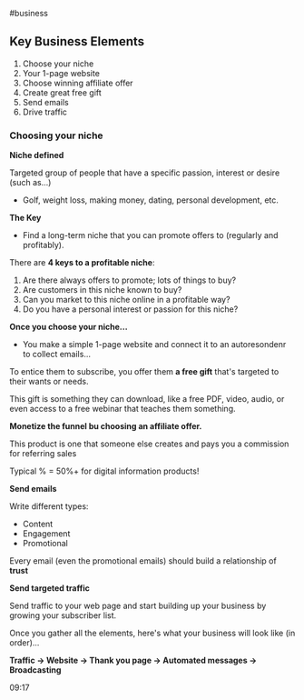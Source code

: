 #business 

## Key Business Elements

1. Choose your niche
2. Your 1-page website
3. Choose winning affiliate offer
4. Create great free gift
5. Send emails
6. Drive traffic

### Choosing your niche

**Niche defined**

Targeted group of people that have a specific passion, interest or desire (such as...)

- Golf, weight loss, making money, dating, personal development, etc.

**The Key**

- Find a long-term niche that you can promote offers to (regularly and profitably).

There are **4 keys to a profitable niche**:

1. Are there always offers to promote; lots of things to buy?
2. Are customers in this niche known to buy?
3. Can you market to this niche online in a profitable way?
4. Do you have a personal interest or passion for this niche?

**Once you choose your niche...**

- You make a simple 1-page website and connect it to an autoresondenr to collect emails...

To entice them to subscribe, you offer them **a free gift** that's targeted to their wants or needs.

This gift is something they can download, like a free PDF, video, audio, or even access to a free webinar that teaches them something.

**Monetize the funnel bu choosing an affiliate offer.**

This product is one that someone else creates and pays you a commission for referring sales

Typical % = 50%+ for digital information products!

**Send emails**

Write different types:
- Content
- Engagement
- Promotional

Every email (even the promotional emails) should build a relationship of **trust**

**Send targeted traffic**

Send traffic to your web page and start building up your business by growing your subscriber list.

Once you gather all the elements, here's what your business will look like (in order)...

**Traffic -> Website -> Thank you page -> Automated messages -> Broadcasting**

09:17










